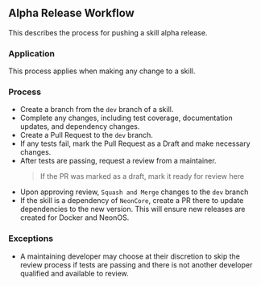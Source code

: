 ## Alpha Release Workflow
This describes the process for pushing a skill alpha release.

### Application
This process applies when making any change to a skill.

### Process
- Create a branch from the `dev` branch of a skill.
- Complete any changes, including test coverage, documentation updates, and
  dependency changes.
- Create a Pull Request to the `dev` branch.
- If any tests fail, mark the Pull Request as a Draft and make necessary changes.
- After tests are passing, request a review from a maintainer.
  > If the PR was marked as a draft, mark it ready for review here
- Upon approving review, `Squash and Merge` changes to the `dev` branch
- If the skill is a dependency of `NeonCore`, create a PR there to update dependencies
  to the new version. This will ensure new releases are created for Docker and NeonOS.

### Exceptions
- A maintaining developer may choose at their discretion to skip the review process if
  tests are passing and there is not another developer qualified and available to review.